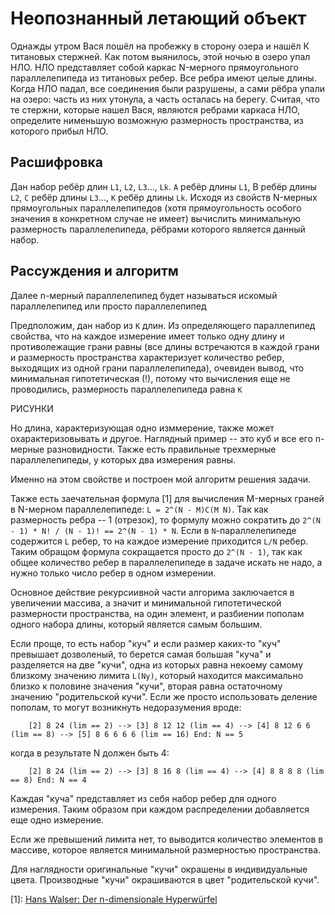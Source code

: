 # Неопознанный летающий объект 

Однажды утром Вася пошёл на пробежку в сторону озера и нашёл К титановых стержней. Как потом выянилось, этой ночью в озеро упал НЛО. НЛО представляет собой каркас N-мерного прямоугольного параллелепипеда из титановых ребер. Все ребра имеют целые длины. Когда НЛО падал, все соединения были разрушены, а сами рёбра упали на озеро: часть из них утонула, а часть осталась на берегу. 
Считая, что те стержни, которые нашел Вася, являются ребрами каркаса НЛО, определите нименьшую возможную размерность пространства, из которого прибыл НЛО.

## Расшифровка

Дан набор ребёр длин `L1`, `L2`, `L3`..., `Lk`. `A` ребёр длины `L1`, B ребёр длины `L2`, `C` ребёр длины `L3`..., `K` ребёр длины `Lk`. Исходя из свойств N-мерных прямоугольных параллелепипедов (хотя прямоугольность особого значения в конкретном случае не имеет) вычислить минимальную размерность параллелепипеда, рёбрами которого является данный набор.

## Рассуждения и алгоритм

Далее n-мерный параллелепипед будет называться искомый параллелепипед или просто параллелепипед 

Предположим, дан набор из `К` длин. Из определяющего параллепипед свойства, что на каждое измерение имеет только одну длину и противолежащие грани равны (все длины встречаются в каждой грани и размерность пространства характеризует количество ребер, выходящих из одной грани параллелепипеда), очевиден вывод, что минимальная гипотетическая (!), потому что вычисления еще не проводились, размерность параллелепипеда равна `К`

РИСУНКИ 

Но длина, характеризующая одно изммерение, также может охарактеризовывать и другое. Наглядный пример -- это куб и все его n-мерные разновидности. Также есть правильные трехмерные параллелепипеды, у которых два измерения равны. 

Именно на этом свойстве и построен мой алгоритм решения задачи. 

Также есть заечательная формула [1] для вычисления M-мерных граней в N-мерном параллелепипеде: `L = 2^(N - M)C(M N)`. Так как размерность ребра -- 1 (отрезок), то формулу можно сократить до `2^(N - 1) * N! / (N - 1)! == 2^(N - 1) * N`.
Если в `N`-параллелепипеде содержится `L` ребер, то на каждое измерение приходится `L/N` ребер.
Таким обращом формула сокращается просто до `2^(N - 1)`, так как общее количество ребер в параллелепипеде в задаче искать не надо, а нужно только число ребер в одном измерении. 

Основное действие рекурсиивной части алгорима заключается в увеличении массива, а значит и минимальной гипотетической размерности пространства, на один элемент, и разбиении пополам одного набора длины, который является самым большим. 

Если проще, то есть набор "куч" и если размер каких-то "куч" превышает дозволеный, то берется самая большая "куча" и разделяется на две "кучи", одна из которых равна некоему самому близкому значению лимита `L(Ny)`, который находится максимально близко к половине значения "кучи", вторая равна остаточному значению "родительской кучи". 
Если же просто использовать деление пополам, то могут возникнуть недоразумения вроде:

```
	[2] 8 24 (lim == 2) --> [3] 8 12 12 (lim == 4) --> [4] 8 12 6 6 (lim == 8) --> [5] 8 6 6 6 6 (lim == 16) End: N == 5
```
когда в результате N должен быть 4:
```
	[2] 8 24 (lim == 2) --> [3] 8 16 8 (lim == 4) --> [4] 8 8 8 8 (lim == 8) End: N == 4
```

Каждая "куча" представляет из себя набор ребер для одного измерения. Таким образом при каждом распределении добавляется еще одно измерение. 

Если же превышений лимита нет, то выводится количество элементов в массиве, которое является минимальной размерностью пространства. 

Для наглядности оригинальные "кучи" окрашены в индивидуальные цвета. Производные "кучи" окрашиваются в цвет "родительской кучи".


[1]: [Hans Walser: Der n-dimensionale Hyperwürfel](https://www.walser-h-m.ch/hans/Vortraege/Vortrag39_2/Hyperwuerfel.pdf)

